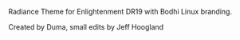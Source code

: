 Radiance Theme for Enlightenment DR19 with Bodhi Linux branding.

Created by Duma, small edits by Jeff Hoogland